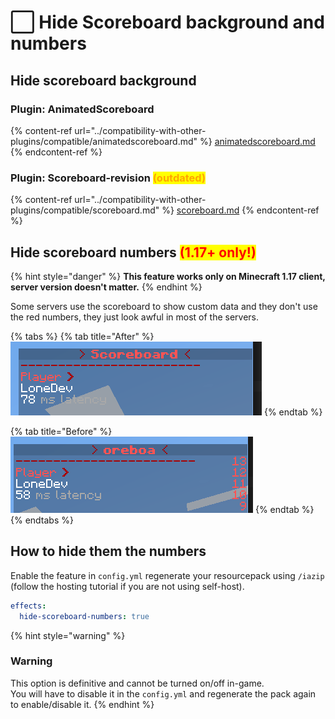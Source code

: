 # ⬜ Hide Scoreboard background and numbers

## Hide scoreboard background

### Plugin: AnimatedScoreboard

{% content-ref url="../compatibility-with-other-plugins/compatible/animatedscoreboard.md" %}
[animatedscoreboard.md](../compatibility-with-other-plugins/compatible/animatedscoreboard.md)
{% endcontent-ref %}

### Plugin: Scoreboard-revision <mark style="color:orange;">(outdated)</mark>

{% content-ref url="../compatibility-with-other-plugins/compatible/scoreboard.md" %}
[scoreboard.md](../compatibility-with-other-plugins/compatible/scoreboard.md)
{% endcontent-ref %}

## Hide scoreboard numbers <mark style="color:red;">(1.17+ only!)</mark>

{% hint style="danger" %}
**This feature works only on Minecraft 1.17 client, server version doesn't matter.**
{% endhint %}

Some servers use the scoreboard to show custom data and they don't use the red numbers, they just look awful in most of the servers.

{% tabs %}
{% tab title="After" %}
![With ItemsAdder](<../.gitbook/assets/immagine (92).png>)
{% endtab %}

{% tab title="Before" %}
![Without ItemsAdder](<../.gitbook/assets/immagine (79).png>)
{% endtab %}
{% endtabs %}

## How to hide them the numbers

Enable the feature in `config.yml` regenerate your resourcepack using `/iazip` (follow the hosting tutorial if you are not using self-host).

```yaml
effects:
  hide-scoreboard-numbers: true
```

{% hint style="warning" %}
### **Warning**

This option is definitive and cannot be turned on/off in-game.\
You will have to disable it in the `config.yml` and regenerate the pack again to enable/disable it.
{% endhint %}
